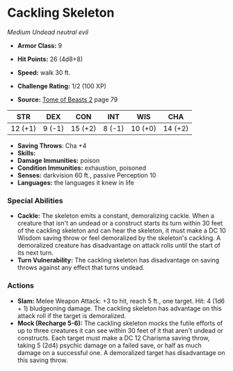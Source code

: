 # Cackling Skeleton

*Medium* *Undead* *neutral evil*

- **Armor Class:** 9
- **Hit Points:** 26 (4d8+8)
- **Speed:** walk 30 ft.

- **Challenge Rating:** 1/2 (100 XP)
- **Source:** [Tome of Beasts 2](https://koboldpress.com/kpstore/product/tome-of-beasts-2-for-5th-edition) page 79

| STR | DEX | CON | INT | WIS | CHA |
| --- | --- | --- | --- | --- | --- |
| 12 (+1) | 9 (-1) | 15 (+2) | 8 (-1) | 10 (+0) | 14 (+2) |

- **Saving Throws**: Cha +4
- **Skills:** 
- **Damage Immunities:** poison
- **Condition Immunities:** exhaustion, poisoned
- **Senses:** darkvision 60 ft., passive Perception 10
- **Languages:** the languages it knew in life

### Special Abilities

- **Cackle:** The skeleton emits a constant, demoralizing cackle. When a creature that isn't an undead or a construct starts its turn within 30 feet of the cackling skeleton and can hear the skeleton, it must make a DC 10 Wisdom saving throw or feel demoralized by the skeleton's cackling. A demoralized creature has disadvantage on attack rolls until the start of its next turn.
- **Turn Vulnerability:** The cackling skeleton has disadvantage on saving throws against any effect that turns undead.

### Actions

- **Slam:** Melee Weapon Attack: +3 to hit, reach 5 ft., one target. Hit: 4 (1d6 + 1) bludgeoning damage. The cackling skeleton has advantage on this attack roll if the target is demoralized.
- **Mock (Recharge 5-6):** The cackling skeleton mocks the futile efforts of up to three creatures it can see within 30 feet of it that aren't undead or constructs. Each target must make a DC 12 Charisma saving throw, taking 5 (2d4) psychic damage on a failed save, or half as much damage on a successful one. A demoralized target has disadvantage on this saving throw.


